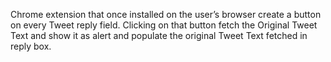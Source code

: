Chrome extension that once installed on the user’s browser create a button on every Tweet reply field. Clicking on that button fetch the Original Tweet Text and show it as alert and populate the original Tweet Text fetched  in reply box.